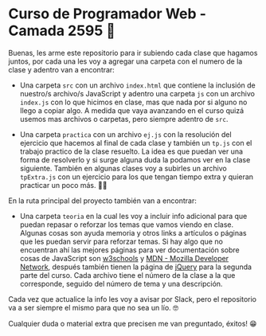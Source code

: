 # Curso de Programador Web - Camada 2595  💾

Buenas, les arme este repositorio para ir subiendo cada clase que hagamos juntos, por cada una les voy a agregar una carpeta con el numero de la clase y adentro van a encontrar:

- Una carpeta `src` con un archivo `index.html` que contiene la inclusión de nuestro/s archivo/s JavaScript y adentro una carpeta `js` con un archivo `index.js` con lo que hicimos en clase, mas que nada por si alguno no llego a copiar algo. A medida que vaya avanzando en el curso quizá usemos mas archivos o carpetas, pero siempre adentro de `src`.

- Una carpeta `practica` con un archivo `ej.js` con la resolución del ejercicio que hacemos al final de cada clase y también un `tp.js` con el trabajo practico de la clase resuelto. La idea es que puedan ver una forma de resolverlo y si surge alguna duda la podamos ver en la clase siguiente. También en algunas clases voy a subirles un archivo `tpExtra.js` con un ejercicio para los que tengan tiempo extra y quieran practicar un poco más. 💪🏻

En la ruta principal del proyecto también van a encontrar:

- Una carpeta `teoria` en la cual les voy a incluir info adicional para que puedan repasar o reforzar los temas que vamos viendo en clase. Algunas cosas son ayuda memoria y otros links a artículos o páginas que les puedan servir para reforzar temas. Si hay algo que no encuentran ahí las mejores páginas para ver documentación sobre cosas de JavaScript son [w3schools](https://www.w3schools.com/) y [MDN - Mozilla Developer Network](https://developer.mozilla.org/es/), después también tienen la página de [jQuery](https://jquery.com/) para la segunda parte del curso. Cada archivo tiene el número de la clase a la que corresponde, seguido del número de tema y una descripción.

Cada vez que actualice la info les voy a avisar por Slack, pero el repositorio va a ser siempre el mismo para que no sea un lío. 🤓

Cualquier duda o material extra que precisen me van preguntado, éxitos! 😁
